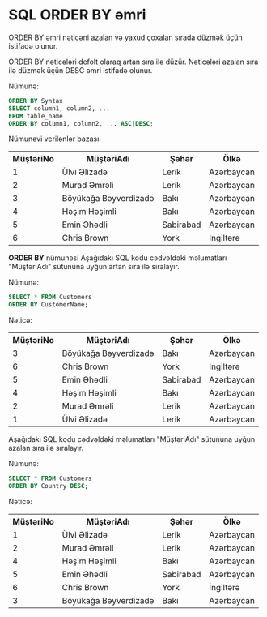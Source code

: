 # SQL ORDER BY əmri
ORDER BY əmri nəticəni azalan və yaxud çoxalan sırada düzmək üçün istifadə olunur. 

ORDER BY nəticələri defolt olaraq artan sıra ilə düzür. Nəticələri azalan sıra ilə düzmək üçün DESC əmri istifadə olunur. 

Nümunə:

```sql
ORDER BY Syntax
SELECT column1, column2, ...
FROM table_name
ORDER BY column1, column2, ... ASC|DESC;
```

Nümunəvi verilənlər bazası:

<table>
<tr>
<th>MüştəriNo</th>
<th>MüştəriAdı</th>
<th>Şəhər</th>
<th>Ölkə</th>
</tr>
<tr>
<td>1</td>
<td>Ülvi Əlizadə</td>
<td>Lerik</td>
<td>Azərbaycan</td>
</tr>
<tr>
<td>2</td>
<td>Murad Əmrəli</td>
<td>Lerik</td>
<td>Azərbaycan</td>
</tr>
<tr>
<td>3</td>
<td>Böyükağa Bəyverdizadə</td>
<td>Bakı</td>
<td>Azərbaycan</td>
</tr>
<tr>
<td>4</td>
<td>Həşim Həşimli</td>
<td>Bakı</td>
<td>Azərbaycan</td>
</tr>
<tr>
<td>5</td>
<td>Emin Əhədli</td>
<td>Sabirabad</td>
<td>Azərbaycan</td>
</tr>
<tr>
<td>6</td>
<td>Chris Brown</td>
<td>York</td>
<td>Ingiltərə</td>
</tr>
</table>

<b>ORDER BY</b> nümunəsi
Aşağıdakı SQL kodu cədvəldəki məlumatları "MüştəriAdı" sütununa uyğun artan sıra ilə sıralayır. 

Nümunə:

```sql
SELECT * FROM Customers
ORDER BY CustomerName;
```

Nəticə:
<table>
<tr>
<th>MüştəriNo</th>
<th>MüştəriAdı</th>
<th>Şəhər</th>
<th>Ölkə</th>
</tr>
<tr>
<td>3</td>
<td>Böyükağa Bəyverdizadə</td>
<td>Bakı</td>
<td>Azərbaycan</td>
</tr>
<tr>
<td>6</td>
<td>Chris Brown</td>
<td>York</td>
<td>İngiltərə</td>
</tr>
<tr>
<td>5</td>
<td>Emin Əhədli</td>
<td>Sabirabad</td>
<td>Azərbaycan</td>
</tr>
<tr>
<td>4</td>
<td>Həşim Həşimli</td>
<td>Bakı</td>
<td>Azərbaycan</td>
</tr>
<tr>
<td>2</td>
<td>Murad Əmrəli</td>
<td>Lerik</td>
<td>Azərbaycan</td>
</tr>
<tr>
<td>1</td>
<td>Ülvi Əlizadə</td>
<td>Lerik</td>
<td>Azərbaycan</td>
</tr>
</table>


Aşağıdakı SQL kodu cədvəldəki məlumatları "MüştəriAdı" sütununa uyğun azalan sıra ilə sıralayır. 

Nümunə:
```sql
SELECT * FROM Customers
ORDER BY Country DESC;
```

Nəticə:
<table>
<tr>
<th>MüştəriNo</th>
<th>MüştəriAdı</th>
<th>Şəhər</th>
<th>Ölkə</th>
</tr>
<tr>
<td>1</td>
<td>Ülvi Əlizadə</td>
<td>Lerik</td>
<td>Azərbaycan</td>
</tr>
<tr>
<td>2</td>
<td>Murad Əmrəli</td>
<td>Lerik</td>
<td>Azərbaycan</td>
</tr>
<tr>
<td>4</td>
<td>Həşim Həşimli</td>
<td>Bakı</td>
<td>Azərbaycan</td>
</tr>
<tr>
<td>5</td>
<td>Emin Əhədli</td>
<td>Sabirabad</td>
<td>Azərbaycan</td>
</tr>
<tr>
<td>6</td>
<td>Chris Brown</td>
<td>York</td>
<td>İngiltərə</td>
</tr>
<tr>
<td>3</td>
<td>Böyükağa Bəyverdizadə</td>
<td>Bakı</td>
<td>Azərbaycan</td>
</tr>
</table>

